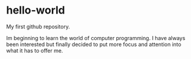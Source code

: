 # hello-world
My first github repository.

Im beginning to learn the world of computer programming. 
I have always been interested but finally decided to put more focus and attention into what it has to offer me.

